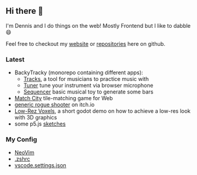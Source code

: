 ## Hi there 👋

I'm Dennis and I do things on the web! Mostly Frontend but I like to dabble 😄

Feel free to checkout my [website](https://dennissmuda.com/) or [repositories](https://github.com/DennisSmuda?tab=repositories) here on github.

### Latest

- BackyTracky (monorepo containing different apps):
  - [Tracks](https://backytracky.com/), a tool for musicians to practice music with
  - [Tuner](https://tuner.backytracky.com/) tune your instrument via browser microphone
  - [Sequencer](https://sequencer.backytracky.com/) basic musical toy to generate some bars
- [Match City](https://matchcity.dennissmuda.com/) tile-matching game for Web
- [generic rogue shooter](https://dennissmuda.itch.io/generic-rogue-shooter) on itch.io
- [Low-Rez Voxels](https://github.com/DennisSmuda/low-rez-voxel-demo), a short godot demo on how to achieve a low-res look with 3D graphics
- some p5.js [sketches](https://playground.dennissmuda.com/)

### My Config

- [NeoVim](https://github.com/DennisSmuda/dennissmuda/tree/main/nvim)
- [.zshrc](https://github.com/DennisSmuda/dennissmuda/blob/main/.zshrc)
- [vscode.settings.json](https://github.com/DennisSmuda/dennissmuda/blob/main/vscode.settings.json)

